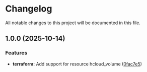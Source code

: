 # Changelog

All notable changes to this project will be documented in this file.

## 1.0.0 (2025-10-14)

### Features

* **terraform:** Add support for resource hcloud_volume ([0fac7e5](https://gitlab.com/terraform-child-modules-48151/terraform-hcloud-volume/commit/0fac7e5a46fa1a2dfe2cbc2c35c0d119b3de5ce9))
